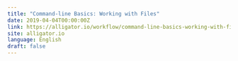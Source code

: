 ```yaml
---
title: "Command-line Basics: Working with Files"
date: 2019-04-04T00:00:00Z
link: https://alligator.io/workflow/command-line-basics-working-with-files/
site: alligator.io
language: English
draft: false
---
```

